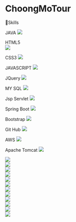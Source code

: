 # ChoongMoTour


  
 
  
 💪Skills
  
 <div class="text-center">
 JAVA
 <img src="https://img.shields.io/badge/JAVA-4479A1?style=flat-square&logo=JAVA&logoColor=white"/>
  
 HTML5  
<img src="https://img.shields.io/badge/HTML5-E34F26?style=flat-square&logo=HTML5&logoColor=white"/>
 
 CSS3
 <img src="https://img.shields.io/badge/CSS3-1572B6?style=flat-square&logo=CSS3&logoColor=white"/>
  
JAVASCRIPT 
<img src="https://img.shields.io/badge/JavaScript-F7DF1E?style=flat-square&logo=JavaScript&logoColor=white"/>
  
  
JQuery
<img src="https://img.shields.io/badge/jQuery-0769AD?style=flat-square&logo=jQuery&logoColor=white"/>
  
  
MY SQL
<img src="https://img.shields.io/badge/MySQL-4479A1?style=flat-square&logo=MySQL&logoColor=white"/>
  
Jsp Servlet
<img src="https://img.shields.io/badge/JSP Servlet-232F3E?style=flat-square&logo=JSP Servlet&logoColor=white"/>
  
  
Spring Boot
<img src="https://img.shields.io/badge/Spring Boot-6DB33F?style=flat-square&logo=Spring Boot&logoColor=white"/>
  
Bootstrap
<img src="https://img.shields.io/badge/Bootstrap-7952B3?style=flat-square&logo=Bootstrap&logoColor=white"/>

Git Hub
<img src="https://img.shields.io/badge/GitHub-181717?style=flat-square&logo=GitHub&logoColor=white"/>
  
AWS
<img src="https://img.shields.io/badge/amazonaws-232F3E?style=flat-square&logo=amazonaws&logoColor=white"/>

Apache Tomcat
<img src="https://img.shields.io/badge/Apache Tomcat-F8DC75?style=flat-square&logo=Apache Tomcat&logoColor=white"/>

  
</div>


<div class=""><img src ="https://img1.daumcdn.net/thumb/R1280x0/?scode=mtistory2&fname=https%3A%2F%2Fblog.kakaocdn.net%2Fdn%2Fspc2n%2FbtsgKok87uv%2Fxp91CJiPXkPurK1KXa5Km1%2Fimg.jpg"/> </div>
<div class=""><img src= "https://img1.daumcdn.net/thumb/R1280x0/?scode=mtistory2&fname=https%3A%2F%2Fblog.kakaocdn.net%2Fdn%2FMcQuV%2Fbtshbd2N2gJ%2FsfTLLHUtaEZw2LUG3NQ7c0%2Fimg.jpg" /></div>
<div class=""><img src= "https://img1.daumcdn.net/thumb/R1280x0/?scode=mtistory2&fname=https%3A%2F%2Fblog.kakaocdn.net%2Fdn%2FOjwRl%2FbtshceUFvXj%2FB6P4E9thASkxll8xoQ1aMk%2Fimg.jpg" /></div>
<div class=""><img src ="https://img1.daumcdn.net/thumb/R1280x0/?scode=mtistory2&fname=https%3A%2F%2Fblog.kakaocdn.net%2Fdn%2Fq1P7b%2Fbtsg7IiZWK7%2FIRdGOBu6Dsk9sGs9BqQtO0%2Fimg.jpg" /></div>
<div class=""><img src ="https://img1.daumcdn.net/thumb/R1280x0/?scode=mtistory2&fname=https%3A%2F%2Fblog.kakaocdn.net%2Fdn%2Fbqb1xR%2Fbtsg9PagJrZ%2FTSeUt96R3yZCiE480gSnl0%2Fimg.jpg" /></div>
<div class=""><img src ="https://img1.daumcdn.net/thumb/R1280x0/?scode=mtistory2&fname=https%3A%2F%2Fblog.kakaocdn.net%2Fdn%2FcPxdul%2FbtshapPW4yS%2Fk5KF1VNKkTzwHQn2bAGEp1%2Fimg.jpg" /></div>
<div class=""><img src ="https://img1.daumcdn.net/thumb/R1280x0/?scode=mtistory2&fname=https%3A%2F%2Fblog.kakaocdn.net%2Fdn%2FbcKtC3%2Fbtsg9DuzGXj%2FCZRAqbYqYRJg9YFRZTAf41%2Fimg.jpg" /></div>
<div class=""><img src ="https://img1.daumcdn.net/thumb/R1280x0/?scode=mtistory2&fname=https%3A%2F%2Fblog.kakaocdn.net%2Fdn%2FTJFp1%2Fbtsg9Mq4lzU%2FbkSgPHk3F3E0T5xrWwt4c0%2Fimg.jpg" /></div>
<div class=""><img src ="https://img1.daumcdn.net/thumb/R1280x0/?scode=mtistory2&fname=https%3A%2F%2Fblog.kakaocdn.net%2Fdn%2F8Bhcs%2Fbtshce1qLwQ%2FuiUeslIncCvzMMQuJkGwwK%2Fimg.jpg" /></div>
<div class=""><img src ="https://img1.daumcdn.net/thumb/R1280x0/?scode=mtistory2&fname=https%3A%2F%2Fblog.kakaocdn.net%2Fdn%2FDq39h%2Fbtsg3VXflQn%2FSDir35QB4b31Eq5wzCrwL1%2Fimg.jpg" /></div>
<div class=""><img src ="https://img1.daumcdn.net/thumb/R1280x0/?scode=mtistory2&fname=https%3A%2F%2Fblog.kakaocdn.net%2Fdn%2FnqBEv%2Fbtsg9uK2T6s%2FtmQaJNCeX5YKivifpkaYok%2Fimg.jpg" /></div>
<div class=""><img src ="https://img1.daumcdn.net/thumb/R1280x0/?scode=mtistory2&fname=https%3A%2F%2Fblog.kakaocdn.net%2Fdn%2FtY6j5%2Fbtsg7IJ92mZ%2FHng91r9AzDNsUKof2dyEk0%2Fimg.jpg" /></div>
<div class=""><img src ="" /></div>
<div class=""><img src ="" /></div>
<div class=""><img src ="" /></div>
<div class=""><img src ="" /></div>
<div class=""><img src ="" /></div>
<div class=""><img src ="" /></div>
<div class=""><img src ="" /></div>
<div class=""><img src ="" /></div>
<div class=""><img src ="" /></div>
<div class=""><img src ="" /></div>
